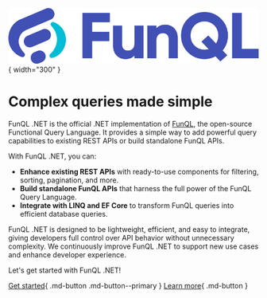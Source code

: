![FunQL logo](assets/logo.png){ width="300" }

# Complex queries made simple

FunQL .NET is the official .NET implementation of [FunQL](https://funql.io/), the open-source Functional Query Language.
It provides a simple way to add powerful query capabilities to existing REST APIs or build standalone FunQL APIs.

With FunQL .NET, you can:

- **Enhance existing REST APIs** with ready-to-use components for filtering, sorting, pagination, and more.
- **Build standalone FunQL APIs** that harness the full power of the FunQL Query Language.
- **Integrate with LINQ and EF Core** to transform FunQL queries into efficient database queries.

FunQL .NET is designed to be lightweight, efficient, and easy to integrate, giving developers full control over API
behavior without unnecessary complexity. We continuously improve FunQL .NET to support new use cases and enhance
developer experience.

Let's get started with FunQL .NET!

[Get started](getting-started.md){ .md-button .md-button--primary }
[Learn more](additional-resources/design-philosophy.md){ .md-button }